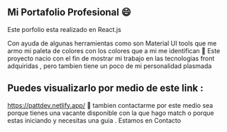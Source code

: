 ## Mi Portafolio Profesional 	:smile:



Este porfolio esta realizado en React.js

Con ayuda de algunas herramientas como son Material UI tools que me armo mi paleta de colores con los colores que a mi me identifican :green_heart:
Este proyecto nacio con el fin de mostrar mi trabajo en las tecnologias front adquiridas , pero tambien tiene un poco de mi personalidad plasmada 

## Puedes visualizarlo por medio de este link :
https://pattdev.netlify.app/ 
	:email: tambien contactarme por este medio  sea porque tienes una vacante disponible con la que hago match o porque estas iniciando y necesitas una guia .
Estamos en Contacto
